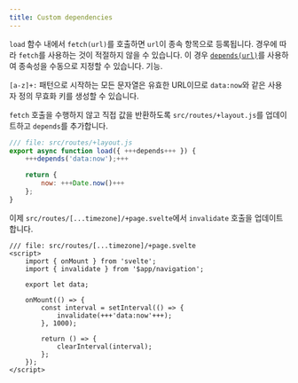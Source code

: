 ```yaml
---
title: Custom dependencies
---
```


`load` 함수 내에서 `fetch(url)`를 호출하면 `url`이 종속 항목으로 등록됩니다. 경우에 따라 `fetch`를 사용하는 것이 적절하지 않을 수 있습니다. 이 경우 [`depends(url)`](https://kit.svelte.dev/docs/load#invalidation-manual-invalidation)를 사용하여 종속성을 수동으로 지정할 수 있습니다. 기능.

`[a-z]+:` 패턴으로 시작하는 모든 문자열은 유효한 URL이므로 `data:now`와 같은 사용자 정의 무효화 키를 생성할 수 있습니다.

`fetch` 호출을 수행하지 않고 직접 값을 반환하도록 `src/routes/+layout.js`를 업데이트하고 `depends`를 추가합니다.

```js
/// file: src/routes/+layout.js
export async function load({ +++depends+++ }) {
	+++depends('data:now');+++

	return {
		now: +++Date.now()+++
	};
}
```

이제 `src/routes/[...timezone]/+page.svelte`에서 `invalidate` 호출을 업데이트합니다.

```svelte
/// file: src/routes/[...timezone]/+page.svelte
<script>
	import { onMount } from 'svelte';
	import { invalidate } from '$app/navigation';

	export let data;

	onMount(() => {
		const interval = setInterval(() => {
			invalidate(+++'data:now'+++);
		}, 1000);

		return () => {
			clearInterval(interval);
		};
	});
</script>
```
